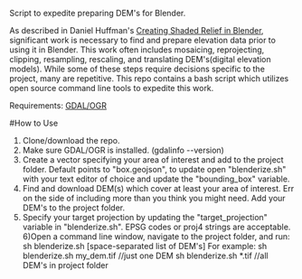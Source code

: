 Script to expedite preparing DEM's for Blender.

As described in Daniel Huffman's [Creating Shaded Relief in Blender](https://somethingaboutmaps.wordpress.com/2017/11/16/creating-shaded-relief-in-blender/), significant work is necessary to find and prepare elevation data prior to using it in Blender. This work often includes mosaicing, reprojecting, clipping, resampling, rescaling, and translating DEM's(digital elevation models). While some of these steps require decisions specific to the project, many are repetitive. This repo contains a bash script which utilizes open source command line tools to expedite this work.

Requirements: [GDAL/OGR](https://gdal.org/)

#How to Use
1) Clone/download the repo.
2) Make sure GDAL/OGR is installed. (gdalinfo --version)
3) Create a vector specifying your area of interest and add to the project folder. Default points to "box.geojson", to update open "blenderize.sh" with your text editor of choice and update the "bounding_box" variable.
4) Find and download DEM(s) which cover at least your area of interest. Err on the side of including more than you think you might need. Add your DEM's to the project folder.
5) Specify your target projection by updating the "target_projection" variable in "blenderize.sh". EPSG codes or proj4 strings are acceptable.
6)Open a command line window, navigate to the project folder, and run:
 sh blenderize.sh [space-separated list of DEM's]
 For example:
 sh blenderize.sh my_dem.tif //just one DEM
 sh blenderize.sh *.tif //all DEM's in project folder